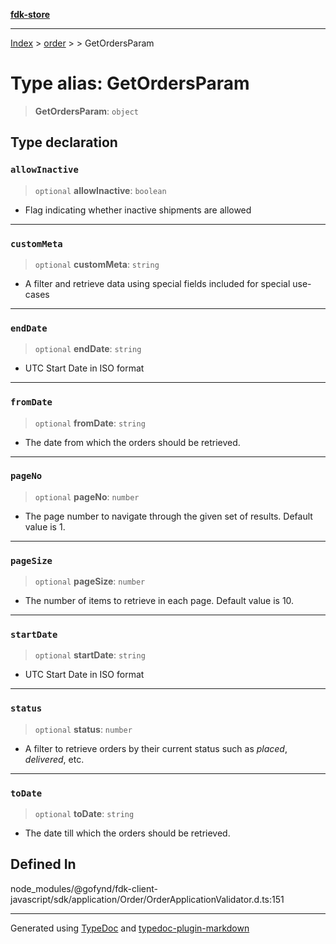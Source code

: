 [**fdk-store**](../../../README.md)
***

[Index](../../../API.md) > [order](../../README.md) > [<internal>](../README.md) > GetOrdersParam

# Type alias: GetOrdersParam

> **GetOrdersParam**: `object`

## Type declaration

### `allowInactive`

> `optional` **allowInactive**: `boolean`

- Flag indicating whether inactive
shipments are allowed

***

### `customMeta`

> `optional` **customMeta**: `string`

- A filter and retrieve data using special
fields included for special use-cases

***

### `endDate`

> `optional` **endDate**: `string`

- UTC Start Date in ISO format

***

### `fromDate`

> `optional` **fromDate**: `string`

- The date from which the orders should be retrieved.

***

### `pageNo`

> `optional` **pageNo**: `number`

- The page number to navigate through the given
set of results. Default value is 1.

***

### `pageSize`

> `optional` **pageSize**: `number`

- The number of items to retrieve in each page.
Default value is 10.

***

### `startDate`

> `optional` **startDate**: `string`

- UTC Start Date in ISO format

***

### `status`

> `optional` **status**: `number`

- A filter to retrieve orders by their current
status such as _placed_, _delivered_, etc.

***

### `toDate`

> `optional` **toDate**: `string`

- The date till which the orders should be retrieved.

## Defined In

node\_modules/@gofynd/fdk-client-javascript/sdk/application/Order/OrderApplicationValidator.d.ts:151

***
Generated using [TypeDoc](https://typedoc.org/) and [typedoc-plugin-markdown](https://www.npmjs.com/package/typedoc-plugin-markdown)
